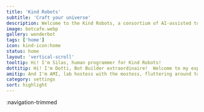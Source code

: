```yaml
---
title: 'Kind Robots'
subtitle: 'Craft your universe'
description: Welcome to the Kind Robots, a consortium of AI-assisted tools to generate and share your creations with others.
image: botcafe.webp
gallery: wonderbot
tags: ['home']
icon: kind-icon:home
status: home
layout: 'vertical-scroll'
tooltip: Hi! I'm Silas, human programmer for Kind Robots!
dottitip: Hi! I'm Dotti, Bot Builder extraordinaire!  Welcome to my experiential laboratory.
amitip: And I'm AMI, lab hostess with the mostess, fluttering around to make your day a zillion times better! Stop by our Bot Cafe and say hi!
category: settings
sort: highlight
---
```


:navigation-trimmed
